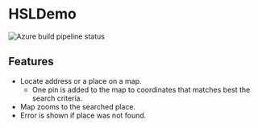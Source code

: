 # HSLDemo

![Azure build pipeline status](https://vsrm.dev.azure.com/petrituononen77/_apis/public/Release/badge/96f7b067-f8e5-4616-b0b4-073f5c28e157/1/1)

## Features
 * Locate address or a place on a map. 
   * One pin is added to the map to coordinates that matches best the search criteria.
 * Map zooms to the searched place.
 * Error is shown if place was not found.

